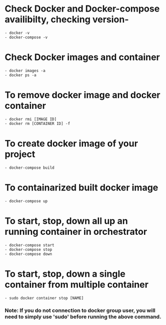 # Check Docker and Docker-compose availibilty, checking version-
	- docker -v
	- docker-compose -v

# Check Docker images and container
	- docker images -a
	- docker ps -a

# To remove docker image and docker container
	- docker rmi [IMAGE ID]
	- docker rm [CONTAINER ID] -f

# To create docker image of your project
	- docker-compose build

# To containarized built docker image
	- docker-compose up

# To start, stop, down all up an running container in orchestrator
	- docker-compose start
	- docker-compose stop
	- docker-compose down

# To start, stop, down a single container from multiple container
	- sudo docker container stop [NAME]



### Note: If you do not connection to docker group user, you will need to simply use 'sudo' before running the above command.
